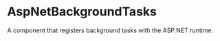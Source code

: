 AspNetBackgroundTasks
=====================

A component that registers background tasks with the ASP.NET runtime.

